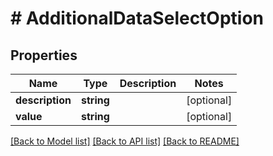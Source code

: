# # AdditionalDataSelectOption

## Properties

Name | Type | Description | Notes
------------ | ------------- | ------------- | -------------
**description** | **string** |  | [optional]
**value** | **string** |  | [optional]

[[Back to Model list]](../../README.md#models) [[Back to API list]](../../README.md#endpoints) [[Back to README]](../../README.md)
